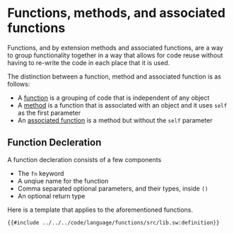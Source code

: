 # Functions, methods, and associated functions

Functions, and by extension methods and associated functions, are a way to group functionality together in a way that allows for code reuse without having to re-write the code in each place that it is used.

The distinction between a function, method and associated function is as follows:

- A [function](function.md) is a grouping of code that is independent of any object
- A [method](method.md) is a function that is associated with an object and it uses `self` as the first parameter
- An [associated function](associated-function.md) is a method but without the `self` parameter

## Function Decleration

A function decleration consists of a few components

- The `fn` keyword
- A unqiue name for the function
- Comma separated optional parameters, and their types, inside `()`
- An optional return type

Here is a template that applies to the aforementioned functions.

```sway
{{#include ../../../code/language/functions/src/lib.sw:definition}}
```

